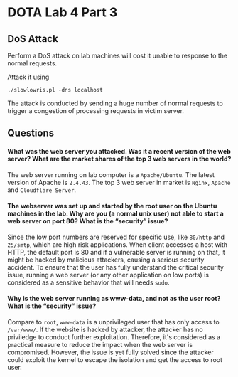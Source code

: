 # DOTA Lab 4 Part 3

## DoS Attack

Perform a DoS attack on lab machines will cost it unable to response to the normal requests.

Attack it using

```
./slowlowris.pl -dns localhost
```

The attack is conducted by sending a huge number of normal requests to trigger a congestion of processing requests in victim server.

## Questions

#### What was the web server you attacked. Was it a recent version of the web server? What are the market shares of the top 3 web servers in the world?

The web server running on lab computer is a `Apache/Ubuntu`. The latest version of Apache is `2.4.43`.  The top 3 web server in market is `Nginx`, `Apache` and `Cloudflare Server`.

#### The webserver was set up and started by the root user on the Ubuntu machines in the lab. Why are you (a normal unix user) not able to start a web server on port 80? What is the “security” issue?

Since the low port numbers are reserved for specific use, like `80/http` and `25/smtp`, which are high risk applications. When client accesses a host with HTTP, the default port is 80 and if a vulnerable server is running on that, it might be hacked by malicious attackers, causing a serious security accident. To ensure that the user has fully understand the critical security issue, running a web server (or any other application on low ports) is considered as a sensitive behavior that will needs `sudo`.

#### Why is the web server running as www-data, and not as the user root? What is the “security” issue?

Compare to `root`, `www-data` is a unprivileged user that has only access to `/var/www/`. If the website is hacked by attacker, the attacker has no priviledge to conduct further exploitation. Therefore, it's considered as a practical measure to reduce the impact when the web server is compromised. However, the issue is yet fully solved since the attacker could exploit the kernel to escape the isolation and get the access to root user.

